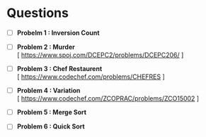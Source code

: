 # Questions 

- [ ] **Probelm 1 : Inversion Count**  
- [ ] **Problem 2 : Murder**  
      [ https://www.spoj.com/DCEPC2/problems/DCEPC206/ ]  
- [ ] **Problem 3 : Chef Restaurent**   
      [ https://www.codechef.com/problems/CHEFRES ]   
- [ ] **Problem 4 : Variation**   
      [ https://www.codechef.com/ZCOPRAC/problems/ZCO15002 ]  
      
- [ ] **Problem 5 : Merge Sort**   

- [ ] **Problem 6 : Quick Sort**   

